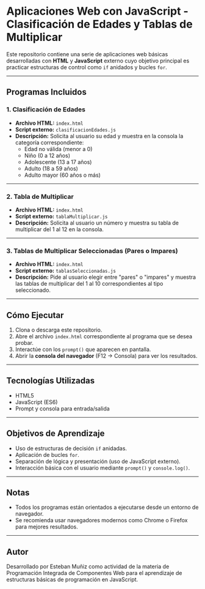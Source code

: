 # Aplicaciones Web con JavaScript - Clasificación de Edades y Tablas de Multiplicar

Este repositorio contiene una serie de aplicaciones web básicas desarrolladas con **HTML** y **JavaScript** externo cuyo objetivo principal es practicar estructuras de control como `if` anidados y bucles `for`.

---

## Programas Incluidos

### 1. Clasificación de Edades
- **Archivo HTML:** `index.html`
- **Script externo:** `clasificacionEdades.js`
- **Descripción:** Solicita al usuario su edad y muestra en la consola la categoría correspondiente:
  - Edad no válida (menor a 0)
  - Niño (0 a 12 años)
  - Adolescente (13 a 17 años)
  - Adulto (18 a 59 años)
  - Adulto mayor (60 años o más)

---

### 2. Tabla de Multiplicar
- **Archivo HTML:** `index.html`
- **Script externo:** `tablaMultiplicar.js`
- **Descripción:** Solicita al usuario un número y muestra su tabla de multiplicar del 1 al 12 en la consola.

---

### 3. Tablas de Multiplicar Seleccionadas (Pares o Impares)
- **Archivo HTML:** `index.html`
- **Script externo:** `tablasSeleccionadas.js`
- **Descripción:** Pide al usuario elegir entre "pares" o "impares" y muestra las tablas de multiplicar del 1 al 10 correspondientes al tipo seleccionado.

---

## Cómo Ejecutar

1. Clona o descarga este repositorio.
2. Abre el archivo `index.html` correspondiente al programa que se desea probar.
3. Interactúe con los `prompt()` que aparecen en pantalla.
4. Abrir la **consola del navegador** (F12 → Consola) para ver los resultados.

---

## Tecnologías Utilizadas
- HTML5
- JavaScript (ES6)
- Prompt y consola para entrada/salida

---

## Objetivos de Aprendizaje
- Uso de estructuras de decisión `if` anidadas.
- Aplicación de bucles `for`.
- Separación de lógica y presentación (uso de JavaScript externo).
- Interacción básica con el usuario mediante `prompt()` y `console.log()`.

---

## Notas
- Todos los programas están orientados a ejecutarse desde un entorno de navegador.
- Se recomienda usar navegadores modernos como Chrome o Firefox para mejores resultados.

---

## Autor
Desarrollado por Esteban Muñiz como actividad de la materia de Programación Integrada de Componentes Web para el aprendizaje de estructuras básicas de programación en JavaScript.

